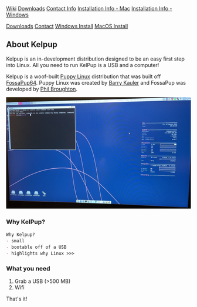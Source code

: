[Wiki](../Wiki/wiki.md)   [Downloads](../Instructions/Releases.md)    [Contact Info](../Contact/contact.md)   [Installation Info - Mac](../Instructions/MacDownload.md)     [Installation Info - Windows](../Instructions/WindowsDownload.md)

<a href="../Instructions/Releases.md" class="btn btn-github"><span class="icon"></span>Downloads</a> <a href="../Contact/contact.md" class="btn btn-github"><span class="icon"></span>Contact</a> <a href="../Instructions/WindowsDownload.md" class="btn btn-github"><span class="icon"></span>Windows Install</a> <a href="../Instructions/MacDownload.md" class="btn btn-github"><span class="icon"></span>MacOS Install</a>

## About Kelpup
Kelpup is an in-development distribution designed to be an easy first step into Linux. All you need to run KelPup is a USB and a computer! 

Kelpup is a woof-built [Puppy Linux](https://puppylinux.com/) distribution that was built off [FossaPup64](https://blog.puppylinux.com/fossapup64-release). Puppy Linux was created by [Barry Kauler](https://bkhome.org/news/) and FossaPup was developed by [Phil Broughton](https://github.com/mrfricks). 

<img src="IMG_5360.jpeg" alt="hi" class="inline"/>

### Why KelPup? 
```markdown
Why Kelpup?
- small
- bootable off of a USB
- highlights why Linux >>>
```

### What you need
1. Grab a USB (>500 MB)
2. Wifi

That's it!
